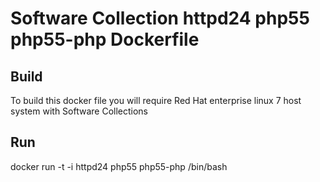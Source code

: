 Software Collection httpd24 php55 php55-php Dockerfile
===============

Build
-----
To build this docker file you will require Red Hat enterprise linux 7 host system with Software Collections

Run
-----
docker run -t -i httpd24 php55 php55-php /bin/bash
